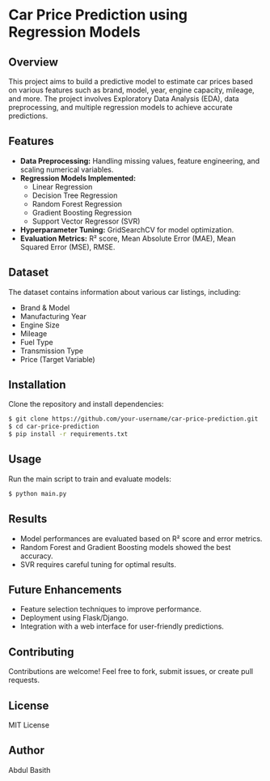 # Car Price Prediction using Regression Models

## Overview
This project aims to build a predictive model to estimate car prices based on various features such as brand, model, year, engine capacity, mileage, and more. The project involves Exploratory Data Analysis (EDA), data preprocessing, and multiple regression models to achieve accurate predictions.

## Features
- **Data Preprocessing:** Handling missing values, feature engineering, and scaling numerical variables.
- **Regression Models Implemented:**
  - Linear Regression
  - Decision Tree Regression
  - Random Forest Regression
  - Gradient Boosting Regression
  - Support Vector Regressor (SVR)
- **Hyperparameter Tuning:** GridSearchCV for model optimization.
- **Evaluation Metrics:** R² score, Mean Absolute Error (MAE), Mean Squared Error (MSE), RMSE.

## Dataset
The dataset contains information about various car listings, including:
- Brand & Model
- Manufacturing Year
- Engine Size
- Mileage
- Fuel Type
- Transmission Type
- Price (Target Variable)

## Installation
Clone the repository and install dependencies:
```bash
$ git clone https://github.com/your-username/car-price-prediction.git
$ cd car-price-prediction
$ pip install -r requirements.txt
```

## Usage
Run the main script to train and evaluate models:
```bash
$ python main.py
```

## Results
- Model performances are evaluated based on R² score and error metrics.
- Random Forest and Gradient Boosting models showed the best accuracy.
- SVR requires careful tuning for optimal results.

## Future Enhancements
- Feature selection techniques to improve performance.
- Deployment using Flask/Django.
- Integration with a web interface for user-friendly predictions.

## Contributing
Contributions are welcome! Feel free to fork, submit issues, or create pull requests.

## License
MIT License

## Author
Abdul Basith


